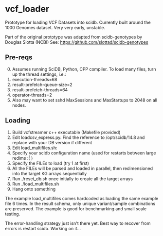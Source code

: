vcf_loader
=========

Prototype for loading VCF Datasets into scidb. Currently built around the 1000 Genomes dataset.
Very very early, unstable.

Part of the original prototype was adapted from scidb-genotypes by Douglas Slotta (NCBI)
See: https://github.com/slottad/scidb-genotypes

## Pre-reqs
0. Assumes running SciDB, Python, CPP compiler. To load many files, turn up the thread settings, i.e.:
  1. execution-threads=68
  2. result-prefetch-queue-size=2
  3. result-prefetch-threads=64
  4. operator-threads=2
1. Also may want to set sshd MaxSessions and MaxStartups to 2048 on all nodes.

## Loading
1. Build vcfstreamer c++ executable (Makefile provided)
2. Edit loadcsv_express.py. Find the reference to /opt/scidb/14.8 and replace with your DB version if different
3. Edit load_multifiles.sh:
  1. Specify your scidb configuration name (used for restarts between large redims :( ) 
  2. Specify the FILEs to load (try 1 at first)
  3. All the FILEs will be parsed and loaded in parallel, then redimensioned into the target KG arrays sequentially
4. Run ./reset_db.sh once initially to create all the target arrays
5. Run ./load_multifiles.sh 
6. Hang onto something

The example load_multifiles comes hardcoded as loading the same example file 6 times.
In the result schema, only unique variant/sample combinations are preserved.
The example is good for benchmarking and small scale testing.

The error-handling strategy just isn't there yet. Best way to recover from errors is restart scidb.
Working on it...

